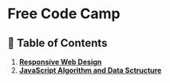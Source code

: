 # Free Code Camp

## 📖 Table of Contents  

1. **[Responsive Web Design](./responsive-web/)**  
2. **[JavaScript Algorithm and Data Sctructure](./js/)**